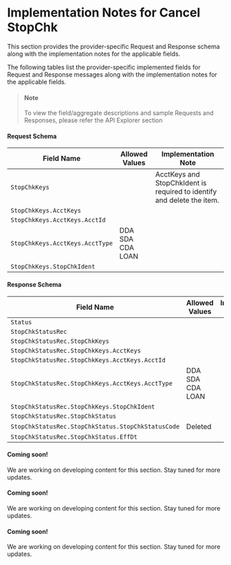 # Implementation Notes for Cancel StopChk
This section provides the provider-specific Request and Response schema along with the implementation notes for the applicable fields.
<!-- 
type: tab 
titles: Premier, Precision, Signature, Cleartouch, 
-->


The following tables list the provider-specific implemented fields for Request and Response messages along with the implementation notes for the applicable fields. 


<!-- theme: info -->
> #### Note
> 
> To view the field/aggregate descriptions and sample Requests and Responses, please refer the API Explorer section


#### Request Schema
|Field Name|Allowed Values|Implementation Note|
|----|----|----|
|`StopChkKeys`||AcctKeys and StopChkIdent is required to identify and delete the item.|
|`StopChkKeys.AcctKeys`|||
|`StopChkKeys.AcctKeys.AcctId`|||
|`StopChkKeys.AcctKeys.AcctType`|DDA<br>SDA<br>CDA<br>LOAN||
|`StopChkKeys.StopChkIdent`|||
#### Response Schema
|Field Name|Allowed Values|Implementation Note|
|----|----|----|
|`Status`|||
|`StopChkStatusRec`|||
|`StopChkStatusRec.StopChkKeys`|||
|`StopChkStatusRec.StopChkKeys.AcctKeys`|||
|`StopChkStatusRec.StopChkKeys.AcctKeys.AcctId`|||
|`StopChkStatusRec.StopChkKeys.AcctKeys.AcctType`|DDA<br>SDA<br>CDA<br>LOAN||
|`StopChkStatusRec.StopChkKeys.StopChkIdent`|||
|`StopChkStatusRec.StopChkStatus`|||
|`StopChkStatusRec.StopChkStatus.StopChkStatusCode`|Deleted||
|`StopChkStatusRec.StopChkStatus.EffDt`|||
<!-- type: tab -->


#### Coming soon!
We are working on developing content for this section. Stay tuned for more updates. 


<!-- type: tab -->


#### Coming soon!
We are working on developing content for this section. Stay tuned for more updates. 


<!-- type: tab -->


#### Coming soon!
We are working on developing content for this section. Stay tuned for more updates. 


<!-- type: tab-end -->
